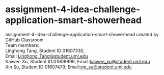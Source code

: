 # assignment-4-idea-challenge-application-smart-showerhead
assignment-4-idea-challenge-application-smart-showerhead created by GitHub Classroom  
Team members:  
Linghong Tang, Student ID:01607330, Email:Linghong_Tang@student.uml.edu  
Kaiwen Xu, Student ID:01608899, Email:kaiwen_xu@student.uml.edu  
Xin Su, Student ID:01607479, Email:xin_su@student.uml.edu
